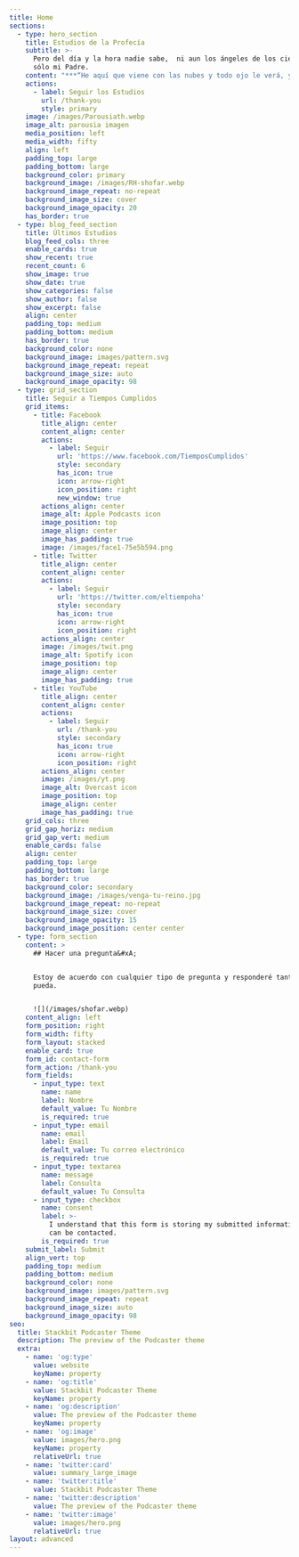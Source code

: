 ```yaml
---
title: Home
sections:
  - type: hero_section
    title: Estudios de la Profecía
    subtitle: >-
      Pero del día y la hora nadie sabe,  ni aun los ángeles de los cielos, sino
      sólo mi Padre.
    content: "***“He aquí que viene con las nubes y todo ojo le verá, y los que le traspasaron; y todos los linajes de la tierra harán lamentación por él. Sí, amén”***\_**(Apocalipsis 1:7)**\_\n"
    actions:
      - label: Seguir los Estudios
        url: /thank-you
        style: primary
    image: /images/Parousiath.webp
    image_alt: parousia imagen
    media_position: left
    media_width: fifty
    align: left
    padding_top: large
    padding_bottom: large
    background_color: primary
    background_image: /images/RH-shofar.webp
    background_image_repeat: no-repeat
    background_image_size: cover
    background_image_opacity: 20
    has_border: true
  - type: blog_feed_section
    title: Últimos Estudios
    blog_feed_cols: three
    enable_cards: true
    show_recent: true
    recent_count: 6
    show_image: true
    show_date: true
    show_categories: false
    show_author: false
    show_excerpt: false
    align: center
    padding_top: medium
    padding_bottom: medium
    has_border: true
    background_color: none
    background_image: images/pattern.svg
    background_image_repeat: repeat
    background_image_size: auto
    background_image_opacity: 98
  - type: grid_section
    title: Seguir a Tiempos Cumplidos
    grid_items:
      - title: Facebook
        title_align: center
        content_align: center
        actions:
          - label: Seguir
            url: 'https://www.facebook.com/TiemposCumplidos'
            style: secondary
            has_icon: true
            icon: arrow-right
            icon_position: right
            new_window: true
        actions_align: center
        image_alt: Apple Podcasts icon
        image_position: top
        image_align: center
        image_has_padding: true
        image: /images/face1-75e5b594.png
      - title: Twitter
        title_align: center
        content_align: center
        actions:
          - label: Seguir
            url: 'https://twitter.com/eltiempoha'
            style: secondary
            has_icon: true
            icon: arrow-right
            icon_position: right
        actions_align: center
        image: /images/twit.png
        image_alt: Spotify icon
        image_position: top
        image_align: center
        image_has_padding: true
      - title: YouTube
        title_align: center
        content_align: center
        actions:
          - label: Seguir
            url: /thank-you
            style: secondary
            has_icon: true
            icon: arrow-right
            icon_position: right
        actions_align: center
        image: /images/yt.png
        image_alt: Overcast icon
        image_position: top
        image_align: center
        image_has_padding: true
    grid_cols: three
    grid_gap_horiz: medium
    grid_gap_vert: medium
    enable_cards: false
    align: center
    padding_top: large
    padding_bottom: large
    has_border: true
    background_color: secondary
    background_image: /images/venga-tu-reino.jpg
    background_image_repeat: no-repeat
    background_image_size: cover
    background_image_opacity: 15
    background_image_position: center center
  - type: form_section
    content: >
      ## Hacer una pregunta&#xA;


      Estoy de acuerdo con cualquier tipo de pregunta y responderé tantas como
      pueda.


      ![](/images/shofar.webp)
    content_align: left
    form_position: right
    form_width: fifty
    form_layout: stacked
    enable_card: true
    form_id: contact-form
    form_action: /thank-you
    form_fields:
      - input_type: text
        name: name
        label: Nombre
        default_value: Tu Nombre
        is_required: true
      - input_type: email
        name: email
        label: Email
        default_value: Tu correo electrónico
        is_required: true
      - input_type: textarea
        name: message
        label: Consulta
        default_value: Tu Consulta
      - input_type: checkbox
        name: consent
        label: >-
          I understand that this form is storing my submitted information so I
          can be contacted.
        is_required: true
    submit_label: Submit
    align_vert: top
    padding_top: medium
    padding_bottom: medium
    background_color: none
    background_image: images/pattern.svg
    background_image_repeat: repeat
    background_image_size: auto
    background_image_opacity: 98
seo:
  title: Stackbit Podcaster Theme
  description: The preview of the Podcaster theme
  extra:
    - name: 'og:type'
      value: website
      keyName: property
    - name: 'og:title'
      value: Stackbit Podcaster Theme
      keyName: property
    - name: 'og:description'
      value: The preview of the Podcaster theme
      keyName: property
    - name: 'og:image'
      value: images/hero.png
      keyName: property
      relativeUrl: true
    - name: 'twitter:card'
      value: summary_large_image
    - name: 'twitter:title'
      value: Stackbit Podcaster Theme
    - name: 'twitter:description'
      value: The preview of the Podcaster theme
    - name: 'twitter:image'
      value: images/hero.png
      relativeUrl: true
layout: advanced
---
```

